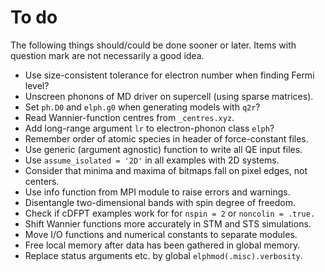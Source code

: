 # To do

The following things should/could be done sooner or later. Items with question
mark are not necessarily a good idea.

* Use size-consistent tolerance for electron number when finding Fermi level?
* Unscreen phonons of MD driver on supercell (using sparse matrices).
* Set `ph.D0` and `elph.g0` when generating models with `q2r`?
* Read Wannier-function centres from `_centres.xyz`.
* Add long-range argument `lr` to electron-phonon class `elph`?
* Remember order of atomic species in header of force-constant files.
* Use generic (argument agnostic) function to write all QE input files.
* Use `assume_isolated = '2D'` in all examples with 2D systems.
* Consider that minima and maxima of bitmaps fall on pixel edges, not centers.
* Use info function from MPI module to raise errors and warnings.
* Disentangle two-dimensional bands with spin degree of freedom.
* Check if cDFPT examples work for for `nspin = 2` or `noncolin = .true.`
* Shift Wannier functions more accurately in STM and STS simulations.
* Move I/O functions and numerical constants to separate modules.
* Free local memory after data has been gathered in global memory.
* Replace status arguments etc. by global `elphmod(.misc).verbosity`.
